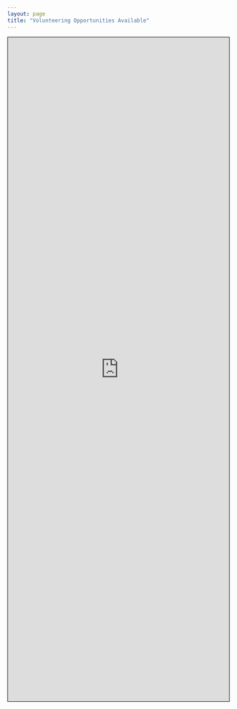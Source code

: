 ```yaml
---
layout: page
title: "Volunteering Opportunities Available"
---
```

<style>
#Iframe-Liason-Sheet {
 max-width: screen.width;
 max-height: screen.height*0.2;
 overflow: hidden;
}
/* inner wrapper: make responsive */
.responsive-wrapper {
 position: relative;
 height: 0;  /* gets height from padding-bottom setting */
 -webkit-overflow-scrolling: touch;
 overflow: auto;
}
.responsive-wrapper iframe {
 position: absolute;
 top: 0;
 left: 0;
 width: 100%;
 height: 100%;
 margin: 0;
 padding: 0;
 border: none;
}
/* padding-bottom = h/w as a % */
.responsive-wrapper-wxh-550x2000 {
 padding-bottom: 300%;
}
.iframe-border {
 border: 1px solid #000;
}
.center-block-horiz {
 margin-left: auto !important;
 margin-right: auto !important;
}
</style>
<div id="Iframe-Liason-Sheet" class="iframe-border center-block-horiz">
 <div class="responsive-wrapper responsive-wrapper-wxh-550x2000">
   <iframe src="https://docs.google.com/spreadsheets/d/e/2PACX-1vQtCifenR_2jKGo2XBbFGdBv7Q5J9GaRF-XEqO186Sb3RJoXXj4YoW7fdb0-Yd2aC_LdMpg0Xth_081/pubhtml?widget=true&amp;headers=false">
     <p style="font-size: 110%;"><em><strong>ERROR: </strong>An iframe should be displayed here but your browser version does not support iframes.</em> Please update your browser to its most recent version and try again.</p>
   </iframe>
 </div>
</div>
